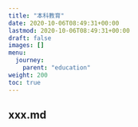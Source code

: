 ```yaml
---
title: "本科教育"
date: 2020-10-06T08:49:31+00:00
lastmod: 2020-10-06T08:49:31+00:00
draft: false
images: []
menu:
  journey:
    parent: "education"
weight: 200
toc: true
---
```


## xxx.md

